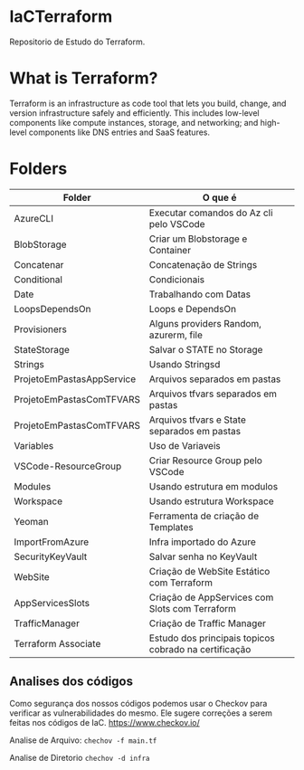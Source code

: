 # IaCTerraform

Repositorio de Estudo do Terraform.


# What is Terraform?
Terraform is an infrastructure as code tool that lets you build, change, and version infrastructure safely and efficiently. This includes low-level components like compute instances, storage, and networking; and high-level components like DNS entries and SaaS features.

# Folders
| Folder  | O que é   |
| ------------ | ------------ |
|AzureCLI| Executar comandos do Az cli pelo VSCode  |
|BlobStorage| Criar um Blobstorage e Container |
|Concatenar| Concatenação de Strings  |
|Conditional| Condicionais  |
|Date| Trabalhando com Datas  |
|LoopsDependsOn| Loops e DependsOn  |
|Provisioners| Alguns providers Random, azurerm, file  |
|StateStorage| Salvar o STATE no Storage  |
|Strings| Usando Stringsd  |
|ProjetoEmPastasAppService| Arquivos separados em pastas   |
|ProjetoEmPastasComTFVARS| Arquivos tfvars separados em pastas  |
|ProjetoEmPastasComTFVARS| Arquivos tfvars e State separados em pastas  |
|Variables| Uso de Variaveis  |
|VSCode-ResourceGroup| Criar Resource Group pelo VSCode  |
|Modules| Usando estrutura em modulos  |
|Workspace| Usando estrutura Workspace  |
|Yeoman| Ferramenta de criação de Templates  |
|ImportFromAzure| Infra importado do Azure|
|SecurityKeyVault| Salvar senha no KeyVault|
|WebSite| Criação de WebSite Estático com Terraform|
|AppServicesSlots| Criação de AppServices com Slots com Terraform|
|TrafficManager| Criação de Traffic Manager|
|Terraform Associate| Estudo dos principais topicos cobrado na certificação|


## Analises dos códigos
Como segurança dos nossos códigos podemos usar o Checkov para verificar as vulnerabilidades do mesmo.
Ele sugere correções a serem feitas nos códigos de IaC.
https://www.checkov.io/

Analise de Arquivo:
`chechov -f main.tf`

Analise de Diretorio
`chechov -d infra`
